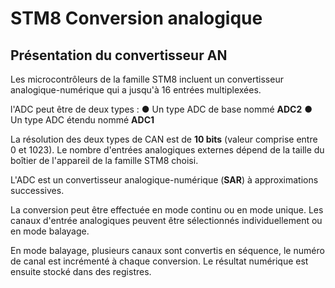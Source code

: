 ﻿# STM8 Conversion analogique

## Présentation du convertisseur AN
Les microcontrôleurs de la famille STM8 incluent un convertisseur analogique-numérique qui a jusqu'à 16 entrées multiplexées. 

l'ADC peut être de deux types :
● Un type ADC de base nommé **ADC2**
● Un type ADC étendu nommé **ADC1**

La résolution des deux types de CAN est de **10 bits** (valeur comprise entre 0 et 1023). Le nombre d'entrées analogiques externes dépend de la taille du boîtier de l'appareil de la famille STM8 choisi.

L'ADC est un convertisseur analogique-numérique (**SAR**) à approximations successives. 

La conversion peut être effectuée en mode continu ou en mode unique. Les canaux d'entrée analogiques peuvent être sélectionnés individuellement ou en mode balayage. 

En mode balayage, plusieurs canaux sont convertis en séquence, le numéro de canal est incrémenté à chaque conversion. Le résultat numérique est ensuite stocké dans des registres.


